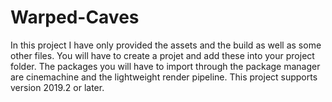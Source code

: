 # Warped-Caves
In this project I have only provided the assets and the build as well as some other files. You will have to create a projet and add these into your project folder.
The packages you will have to import through the package manager are cinemachine and the lightweight render pipeline. This project supports version 2019.2 or later.
